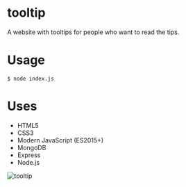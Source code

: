 # tooltip
A website with tooltips for people who want to read the tips.
# Usage
```
$ node index.js
```
# Uses
* HTML5
* CSS3
* Modern JavaScript (ES2015+)
* MongoDB
* Express
* Node.js

![tooltip](https://user-images.githubusercontent.com/27325328/32083585-b33c086e-ba78-11e7-957c-381e80ed0414.gif)
